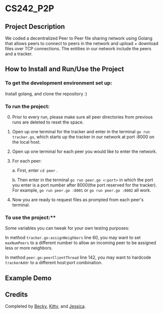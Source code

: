 # CS242_P2P

## Project Description
We coded a decentralized Peer to Peer file sharing network using Golang that allows peers to connect to peers in the network and upload + download files over TCP connections. The entities in our network include the peers and a tracker.

## How to Install and Run/Use the Project
### To get the development environment set up: 
Install golang, and clone the repository :)

### To run the project:

0) Prior to every run, please make sure all peer directories from previous runs are deleted to reset the space.
1) Open up one terminal for the tracker and enter in the terminal ```go run tracker.go```, which starts up the tracker in our network at port :8000 on the local host.
2) Open up one terminal for each peer you would like to enter the network.
3) For each peer:

    a. First, enter ```cd peer``` .
   
    b. Then enter in the terminal ```go run peer.go <:port>``` in which the port you enter is a port number after 8000(the port reserved for the tracker). For example, ```go run peer.go :8001``` or ```go run peer.go :8002``` all work.
   
4) Now you are ready to request files as prompted from each peer's terminal.

### To use the project:**

Some variables you can tweak for your own testing purposes:

In method ```tracker.go:assignNeighbors``` line 60, you may want to set ```maxNumPeers``` to a different number to allow an incoming peer to be assigned less or more neighbors. 

In method ```peer.go:peerClientThread``` line 142, you may want to hardcode ```trackerAddr``` to a different host:port combination.

## Example Demo


## Credits
Completed by [Becky](https://github.com/BeckyChen0926), [Kitty](), and [Jessica](https://github.com/jessica-b-dai). 


